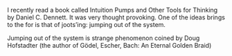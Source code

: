 I recently read a book called Intuition Pumps and Other Tools for Thinking by Daniel C. Dennett. It was very thought provoking. One of the ideas brings to the for is that of joots’ing: jumping out of the system. 

Jumping out of the system is strange phenomenon coined by Doug Hofstadter (the author of Gödel, Escher, Bach: An Eternal Golden Braid)
